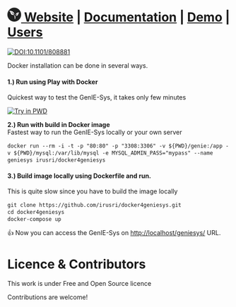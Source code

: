 [![geniesys](https://github.com/plantgenie/geniesys/blob/master/docs/images/logo_32.png?raw=true "Download") Website](http://geniesys.org) | [Documentation](https://geniesys.gitbook.io) | [Demo](https://eucgenie.org) | [Users](https://geniesys.gitbook.io)
=======

[![DOI:10.1101/808881](https://zenodo.org/badge/DOI/10.1101/808881.svg)](https://doi.org/10.1101/808881)



Docker installation can be done in several ways.

#### 1.\) Run using Play with Docker
Quickest way to test the GenIE-Sys, it takes only few minutes

[![Try in PWD](https://raw.githubusercontent.com/play-with-docker/stacks/master/assets/images/button.png)](https://labs.play-with-docker.com/?stack=https://raw.githubusercontent.com/irusri/docker4geniesys/master/pwd-stack.yml)

 **2.\) Run with build in Docker image**                                                                            
Fastest way to run the GenIE-Sys locally or your own server
```text
docker run --rm -i -t -p "80:80" -p "3308:3306" -v ${PWD}/genie:/app -v ${PWD}/mysql:/var/lib/mysql -e MYSQL_ADMIN_PASS="mypass" --name geniesys irusri/docker4geniesys
```

#### 3.\) Build image locally using Dockerfile and run.
This is quite slow since you have to build the image locally

```text
git clone https://github.com/irusri/docker4geniesys.git  
cd docker4geniesys  
docker-compose up
```

👍   Now you can access the GenIE-Sys on [http://localhost/geniesys/](http://localhost/geniesys/) URL.

<!--
**Make your wish**
 [![Beerpay](https://beerpay.io/plantgenie/geniesys/make-wish.svg?style=flat)](https://beerpay.io/plantgenie/geniesys)
-->

Licence & Contributors
======================

This work is under Free and Open Source licence

Contributions are welcome!